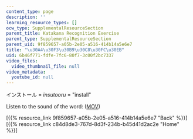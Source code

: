 ```yaml
---
content_type: page
description: ''
learning_resource_types: []
ocw_type: SupplementalResourceSection
parent_title: Katakana Recognition Exercise
parent_type: SupplementalResourceSection
parent_uid: 9f859657-a05b-2e05-a516-414b14a5e6e7
title: "\u30A4\u30F3\u30B9\u30C8\u30FC\u30EB"
uid: 6b46f771-fdfe-7fc6-80f7-3c00f2bc7337
video_files:
  video_thumbnail_file: null
video_metadata:
  youtube_id: null
---
```


インストール = _insutooru_ = "install"

Listen to the sound of the word: ([MOV](http://www.archive.org/download/MITRES21F.01S10_KATAKANA_EXERCISES/word11.mov))

  
\[{{% resource_link 9f859657-a05b-2e05-a516-414b14a5e6e7 "Back" %}}\]  
\[{{% resource_link c84d8de3-767d-8d3f-234b-b45d41d2ac2e "Home" %}}\]